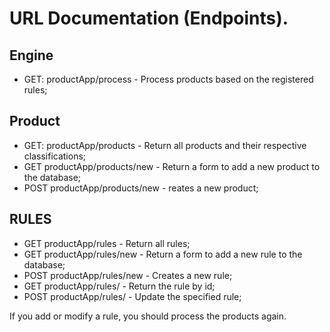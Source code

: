 # URL Documentation (Endpoints).

## Engine
* GET: productApp/process - Process products based on the registered rules;

## Product
* GET: productApp/products - Return all products and their respective classifications;
* GET productApp/products/new - Return a form to add a new product to the database;
* POST productApp/products/new - reates a new product;

## RULES
* GET productApp/rules - Return all rules;
* GET productApp/rules/new - Return a form to add a new rule to the database;
* POST productApp/rules/new - Creates a new rule;
* GET productApp/rules/<id> - Return the rule by id;
* POST productApp/rules/<id> - Update the specified rule;

If you add or modify a rule, you should process the products again.

